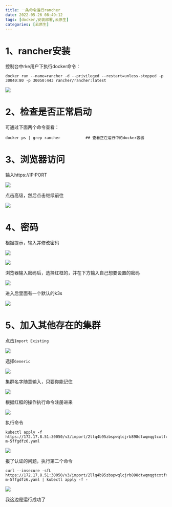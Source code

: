 ```yaml
---
title: 一条命令运行rancher
date: 2022-05-26 08:49:12
tags: [docker,安装部署,云原生]
categories: [云原生]
---
```


# 1、rancher安装

控制台中rke用户下执行docker命令：

```shell
docker run --name=rancher -d --privileged --restart=unless-stopped -p 30040:80 -p 30050:443 rancher/rancher:latest
```

![](https://img.huangge1199.cn/blog/inReacherByDC/2022-06-04-20-05-14-image.png) 

# 2、检查是否正常启动

可通过下面两个命令查看：

```shell
docker ps | grep rancher           ## 查看正在运行中的docker容器
```

# 3、浏览器访问

输入https://IP:PORT

![](https://img.huangge1199.cn/blog/inReacherByDC/2022-06-04-20-10-27-image.png)

点击高级，然后点击继续前往

![](https://img.huangge1199.cn/blog/inReacherByDC/2022-06-04-20-11-34-image.png)

# 4、密码

根据提示，输入并修改密码

![](https://img.huangge1199.cn/blog/inReacherByDC/2022-06-04-20-12-49-image.png)

![](https://img.huangge1199.cn/blog/inReacherByDC/2022-06-04-20-13-57-image.png)

浏览器输入密码后，选择红框的，并在下方输入自己想要设置的密码

![](https://img.huangge1199.cn/blog/inReacherByDC/2022-06-04-20-15-39-image.png)

进入后里面有一个默认的k3s

![](https://img.huangge1199.cn/blog/inReacherByDC/2022-06-04-20-18-34-image.png)

# 5、加入其他存在的集群

点击`Import Existing`

![](https://img.huangge1199.cn/blog/inReacherByDC/2022-06-04-20-19-37-image.png)

选择`Generic`

![](https://img.huangge1199.cn/blog/inReacherByDC/2022-06-04-20-20-46-image.png)

集群名字随意输入，只要你能记住

![](https://img.huangge1199.cn/blog/inReacherByDC/2022-06-04-20-22-26-image.png)

根据红框的操作执行命令注册进来

![](https://img.huangge1199.cn/blog/inReacherByDC/2022-06-04-20-23-58-image.png)

执行命令

```shell
kubectl apply -f https://172.17.8.51:30050/v3/import/2llq4b95zbspwqlcjrb898dtwqmqgtcxtfxjdlkgp8c79jpzf8tfn6_c-m-5ffgdfz6.yaml
```

![](https://img.huangge1199.cn/blog/inReacherByDC/2022-06-04-20-24-48-image.png)

报了认证的问题，执行第二个命令

```shell
curl --insecure -sfL https://172.17.8.51:30050/v3/import/2llq4b95zbspwqlcjrb898dtwqmqgtcxtfxjdlkgp8c79jpzf8tfn6_c-m-5ffgdfz6.yaml | kubectl apply -f -
```

![](https://img.huangge1199.cn/blog/inReacherByDC/2022-06-04-20-26-55-image.png)

我这边是运行成功了
